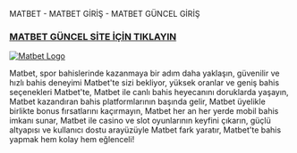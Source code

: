 MATBET - MATBET GİRİŞ - MATBET GÜNCEL GİRİŞ
### [MATBET GÜNCEL SİTE İÇİN TIKLAYIN](https://matbetr839.com/)
[![Matbet Logo](https://github.com/user-attachments/assets/35ed1eeb-e800-4922-b557-4471b31a6523)](https://matbetr839.com/)


Matbet, spor bahislerinde kazanmaya bir adım daha yaklaşın, güvenilir ve hızlı bahis deneyimi Matbet'te sizi bekliyor, yüksek oranlar ve geniş bahis seçenekleri Matbet'te, Matbet ile canlı bahis heyecanını doruklarda yaşayın, Matbet kazandıran bahis platformlarının başında gelir, Matbet üyelikle birlikte bonus fırsatlarını kaçırmayın, Matbet her an her yerde mobil bahis imkanı sunar, Matbet ile casino ve slot oyunlarının keyfini çıkarın, güçlü altyapısı ve kullanıcı dostu arayüzüyle Matbet fark yaratır, Matbet'te bahis yapmak hem kolay hem eğlenceli!
